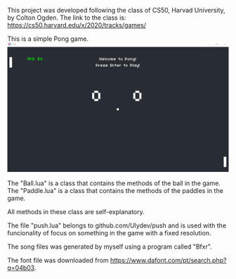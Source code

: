 This project was developed following the class of CS50, Harvad University, by Colton Ogden.
The link to the class is: https://cs50.harvard.edu/x/2020/tracks/games/

This is a simple Pong game.
![](Pong.gif)

The "Ball.lua" is a class that contains the methods of the ball in the game.\
The "Paddle.lua" is a class that contains the methods of the paddles in the game.

All methods in these class are self-explanatory.

The file "push.lua" belongs to github.com/Ulydev/push and is used with the funcionality of
focus on something in the game with a fixed resolution.

The song files was generated by myself using a program called "Bfxr".

The font file was downloaded from https://www.dafont.com/pt/search.php?q=04b03.